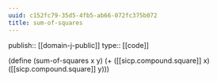 ```yaml
---
uuid: c152fc79-35d5-4fb5-ab66-072fc375b072
title: sum-of-squares
---
```


publish:: [[domain-j-public]]
type:: [[code]]

(define (sum-of-squares x y)
	(+ ([[sicp.compound.square]] x) ([[sicp.compound.square]] y)))
